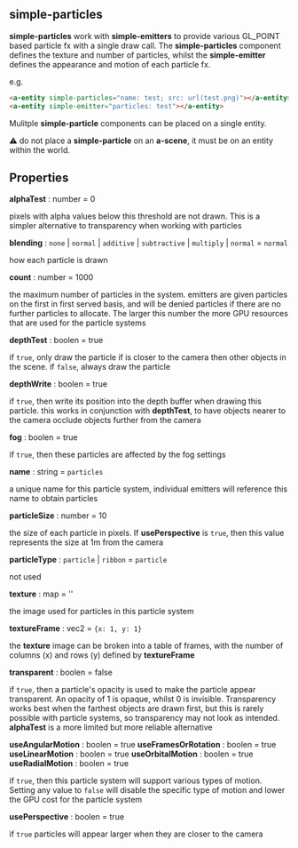 ## simple-particles

**simple-particles** work with **simple-emitters** to provide various GL_POINT based particle fx with a single draw call.  The **simple-particles** component defines the texture and number of particles, whilst the **simple-emitter** defines the appearance and motion of each particle fx.

e.g.
```html
<a-entity simple-particles="name: test; src: url(test.png)"></a-entity>
<a-entity simple-emitter="particles: test"></a-entity>
```

Mulitple **simple-particle** components can be placed on a single entity.

⚠️ do not place a **simple-particle** on an **a-scene**, it must be on an entity within the world.

## Properties

**alphaTest** : number = 0

pixels with alpha values below this threshold are not drawn.  This is a simpler alternative to transparency when working with particles

**blending** : `none` | `normal` | `additive` | `subtractive` | `multiply` | `normal` = `normal`

how each particle is drawn

**count** : number = 1000

the maximum number of particles in the system. emitters are given particles on the first in first served basis, and will be denied particles if there are no further particles to allocate. The larger this number the more GPU resources that are used for the particle systems

**depthTest** : boolen = true

if `true`, only draw the particle if is closer to the camera then other objects in the scene. if `false`, always draw the particle

**depthWrite** : boolen = true

if `true`, then write its position into the depth buffer when drawing this particle. this works in conjunction with **depthTest**, to have objects nearer to the camera occlude objects further from the camera

**fog** : boolen = true

if `true`, then these particles are affected by the fog settings

**name** : string = `particles`

a unique name for this particle system, individual emitters will reference this name to obtain particles

**particleSize** : number = 10

the size of each particle in pixels.  If **usePerspective** is `true`, then this value represents the size at 1m from the camera

**particleType** : `particle` | `ribbon` = `particle`

not used

**texture** : map = ''

the image used for particles in this particle system

**textureFrame** : vec2 = `{x: 1, y: 1}`

the **texture** image can be broken into a table of frames, with the number of columns (x) and rows (y) defined by **textureFrame**

**transparent** : boolen = false

if `true`, then a particle's opacity is used to make the particle appear transparent.  An opacity of 1 is opaque, whilst 0 is invisible. Transparency works best when the farthest objects are drawn first, but this is rarely 
possible with particle systems, so transparency may not look as intended. **alphaTest** is a more limited but more reliable alternative

**useAngularMotion** : boolen = true
**useFramesOrRotation** : boolen = true
**useLinearMotion** : boolen = true
**useOrbitalMotion** : boolen = true
**useRadialMotion** : boolen = true

if `true`, then this particle system will support various types of motion. Setting any value to `false` will disable the specific type of motion and lower the GPU cost for the particle system

**usePerspective** : boolen = true

if `true` particles will appear larger when they are closer to the camera
